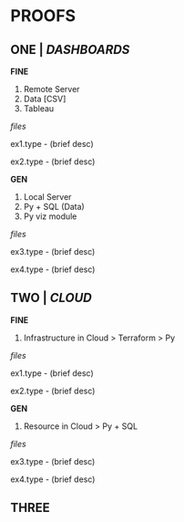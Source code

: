# PROOFS

## ONE | *DASHBOARDS*

**FINE** 
1. Remote Server
2. Data [CSV]
3. Tableau

*files*

ex1.type - (brief desc)

ex2.type - (brief desc)


**GEN** 
1. Local Server
2. Py + SQL (Data)
3. Py viz module

*files*

ex3.type - (brief desc)

ex4.type - (brief desc)

## TWO | *CLOUD*

**FINE** 
1. Infrastructure in Cloud > Terraform > Py

*files*

ex1.type - (brief desc)

ex2.type - (brief desc)


**GEN** 
1. Resource in Cloud > Py + SQL

*files*

ex3.type - (brief desc)

ex4.type - (brief desc)

## THREE
